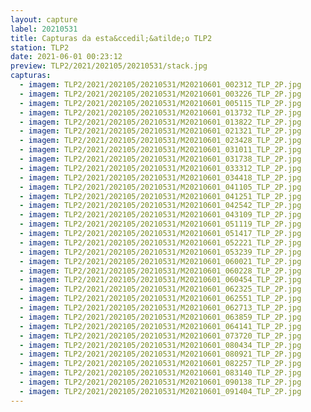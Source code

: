 ```yaml
---
layout: capture
label: 20210531
title: Capturas da esta&ccedil;&atilde;o TLP2
station: TLP2
date: 2021-06-01 00:23:12
preview: TLP2/2021/202105/20210531/stack.jpg
capturas:
  - imagem: TLP2/2021/202105/20210531/M20210601_002312_TLP_2P.jpg
  - imagem: TLP2/2021/202105/20210531/M20210601_003226_TLP_2P.jpg
  - imagem: TLP2/2021/202105/20210531/M20210601_005115_TLP_2P.jpg
  - imagem: TLP2/2021/202105/20210531/M20210601_013732_TLP_2P.jpg
  - imagem: TLP2/2021/202105/20210531/M20210601_013822_TLP_2P.jpg
  - imagem: TLP2/2021/202105/20210531/M20210601_021321_TLP_2P.jpg
  - imagem: TLP2/2021/202105/20210531/M20210601_023428_TLP_2P.jpg
  - imagem: TLP2/2021/202105/20210531/M20210601_031011_TLP_2P.jpg
  - imagem: TLP2/2021/202105/20210531/M20210601_031738_TLP_2P.jpg
  - imagem: TLP2/2021/202105/20210531/M20210601_033312_TLP_2P.jpg
  - imagem: TLP2/2021/202105/20210531/M20210601_034418_TLP_2P.jpg
  - imagem: TLP2/2021/202105/20210531/M20210601_041105_TLP_2P.jpg
  - imagem: TLP2/2021/202105/20210531/M20210601_041251_TLP_2P.jpg
  - imagem: TLP2/2021/202105/20210531/M20210601_042542_TLP_2P.jpg
  - imagem: TLP2/2021/202105/20210531/M20210601_043109_TLP_2P.jpg
  - imagem: TLP2/2021/202105/20210531/M20210601_051119_TLP_2P.jpg
  - imagem: TLP2/2021/202105/20210531/M20210601_051417_TLP_2P.jpg
  - imagem: TLP2/2021/202105/20210531/M20210601_052221_TLP_2P.jpg
  - imagem: TLP2/2021/202105/20210531/M20210601_053239_TLP_2P.jpg
  - imagem: TLP2/2021/202105/20210531/M20210601_060021_TLP_2P.jpg
  - imagem: TLP2/2021/202105/20210531/M20210601_060228_TLP_2P.jpg
  - imagem: TLP2/2021/202105/20210531/M20210601_060454_TLP_2P.jpg
  - imagem: TLP2/2021/202105/20210531/M20210601_062325_TLP_2P.jpg
  - imagem: TLP2/2021/202105/20210531/M20210601_062551_TLP_2P.jpg
  - imagem: TLP2/2021/202105/20210531/M20210601_062713_TLP_2P.jpg
  - imagem: TLP2/2021/202105/20210531/M20210601_063859_TLP_2P.jpg
  - imagem: TLP2/2021/202105/20210531/M20210601_064141_TLP_2P.jpg
  - imagem: TLP2/2021/202105/20210531/M20210601_073720_TLP_2P.jpg
  - imagem: TLP2/2021/202105/20210531/M20210601_080434_TLP_2P.jpg
  - imagem: TLP2/2021/202105/20210531/M20210601_080921_TLP_2P.jpg
  - imagem: TLP2/2021/202105/20210531/M20210601_082257_TLP_2P.jpg
  - imagem: TLP2/2021/202105/20210531/M20210601_083140_TLP_2P.jpg
  - imagem: TLP2/2021/202105/20210531/M20210601_090138_TLP_2P.jpg
  - imagem: TLP2/2021/202105/20210531/M20210601_091404_TLP_2P.jpg
---
```

